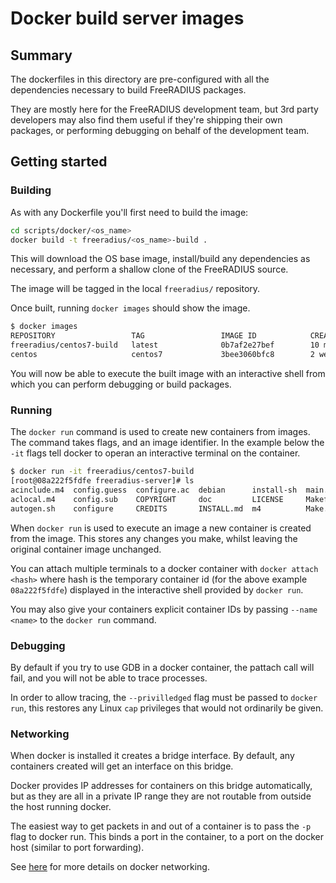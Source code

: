 # Docker build server images
## Summary
The dockerfiles in this directory are pre-configured with all the dependencies necessary to build FreeRADIUS
packages.

They are mostly here for the FreeRADIUS development team, but 3rd party developers may also find them useful
if they're shipping their own packages, or performing debugging on behalf of the development team.

## Getting started
### Building
As with any Dockerfile you'll first need to build the image:

```bash
cd scripts/docker/<os_name>
docker build -t freeradius/<os_name>-build .
```

This will download the OS base image, install/build any dependencies as necessary, and perform a shallow clone
of the FreeRADIUS source.

The image will be tagged in the local ``freeradius/`` repository.

Once built, running ``docker images`` should show the image.

```bash
$ docker images
REPOSITORY                 TAG                 IMAGE ID            CREATED             SIZE
freeradius/centos7-build   latest              0b7af2e27bef        10 minutes ago      2.15 GB
centos                     centos7             3bee3060bfc8        2 weeks ago         193 MB
```

You will now be able to execute the built image with an interactive shell from which you can perform
debugging or build packages.

### Running
The ``docker run`` command is used to create new containers from images.  The command takes flags, and an
image identifier.  In the example below the ``-it`` flags tell docker to operan an interactive terminal
on the container.

```bash
$ docker run -it freeradius/centos7-build
[root@08a222f5fdfe freeradius-server]# ls
acinclude.m4  config.guess  configure.ac  debian      install-sh  main.mk      man      raddb      scripts  suse
aclocal.m4    config.sub    COPYRIGHT     doc         LICENSE     Makefile     mibs     README.md  share    VERSION
autogen.sh    configure     CREDITS       INSTALL.md  m4          Make.inc.in  missing  redhat     src
```

When ``docker run`` is used to execute an image a new container is created from the image.  This stores any changes
you make, whilst leaving the original container image unchanged.

You can attach multiple terminals to a docker container with ``docker attach <hash>`` where hash is the temporary
container id (for the above example ``08a222f5fdfe``) displayed in the interactive shell provided by ``docker run``.

You may also give your containers explicit container IDs by passing ``--name <name>`` to the ``docker run`` command.

### Debugging

By default if you try to use GDB in a docker container, the pattach call will fail, and you will not be able to
trace processes.

In order to allow tracing, the ``--privilledged`` flag must be passed to ``docker run``, this restores any Linux
``cap`` privileges that would not ordinarily be given.

### Networking

When docker is installed it creates a bridge interface.  By default, any containers created will get an interface
on this bridge.

Docker provides IP addresses for containers on this bridge automatically, but as they are all in a private IP range
they are not routable from outside the host running docker.

The easiest way to get packets in and out of a container is to pass the ``-p`` flag to docker run.  This binds a port
in the container, to a port on the docker host (similar to port forwarding).

See [here](https://docs.docker.com/engine/userguide/networking/#embedded-dns-server) for more details on
docker networking.


